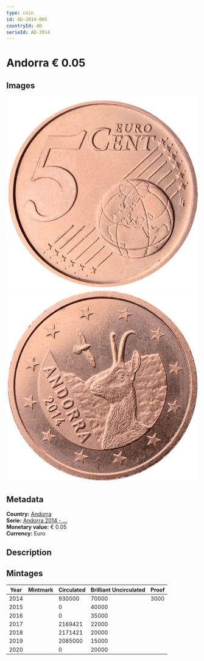```yaml
---
type: coin
id: AD-2014-005
countryId: AD
serieId: AD-2014
---
```


# Andorra € 0.05

## Images

![Front image](../../../img/common-2007-005.png) ![Back image](img/andorra-2014-005.png)

## Metadata

**Country:** [Andorra](../index.md)\
**Serie:** [Andorra 2014 - ...](index.md)\
**Monetary value:** € 0.05\
**Currency:** Euro

## Description


## Mintages

| Year | Mintmark | Circulated | Brilliant Uncirculated | Proof |
| ---- | -------- | ---------- | ---------------------- | ----- |
| 2014 |  | 930000| 70000 | 3000 |
| 2015 |  | 0| 40000 |  |
| 2016 |  | 0| 35000 |  |
| 2017 |  | 2169421| 22000 |  |
| 2018 |  | 2171421| 20000 |  |
| 2019 |  | 2085000| 15000 |  |
| 2020 |  | 0| 20000 |  |

